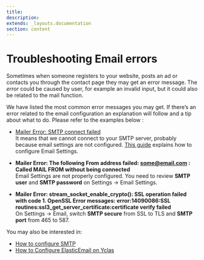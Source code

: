 ```yaml
---
title:
description:
extends: _layouts.documentation
section: content
---
```


# Troubleshooting Email errors

Sometimes when someone registers to your website, posts an ad or contacts you through the contact page they may get an error message. The *error* could be caused by user, for example an invalid input, but it could also be related to the mail function.

We have listed the most common error messages you may get. If there’s an error related to the email configuration an explanation will follow and a tip about what to do. Please refer to the examples below : 

-   [Mailer Error: SMTP connect failed](https://github.com/PHPMailer/PHPMailer/wiki/Troubleshooting)  
    It means that we cannot connect to your SMTP server, probably because email settings are not configured.  [This guide](email-settings-smtp-configuration)  explains how to configure Email Settings.
    
-   **Mailer Error: The following From address failed: some@email.com : Called MAIL FROM without being connected**  
    Email Settings are not properly configured. You need to review  **SMTP user**  and  **SMTP password**  on Settings -> Email Settings.
    
-   **Mailer Error: stream_socket_enable_crypto(): SSL operation failed with code 1. OpenSSL Error messages: error:14090086:SSL routines:ssl3_get_server_certificate:certificate verify failed**  
    On Settings -> Email, switch  **SMTP secure**  from SSL to TLS and  **SMTP port**  from 465 to 587.
    
You may also be interested in:

-   [How to configure SMTP](email-settings-smtp-configuration)
-   [How to Configure ElasticEmail on Yclas](email-settings-elasticemail)
